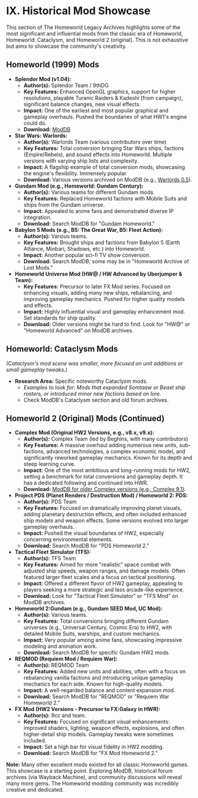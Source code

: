 # IX. Historical Mod Showcase

This section of The Homeworld Legacy Archives highlights some of the most significant and influential mods from the classic era of Homeworld, Homeworld: Cataclysm, and Homeworld 2 (original). This is not exhaustive but aims to showcase the community's creativity.

## Homeworld (1999) Mods

*   **Splendor Mod (v1.04):**
    *   **Author(s):** Splendor Team / 9thDG
    *   **Key Features:** Enhanced OpenGL graphics, support for higher resolutions, playable Turanic Raiders & Kadeshi (from campaign), significant balance changes, new visual effects.
    *   **Impact:** One of the earliest and most popular graphical and gameplay overhauls. Pushed the boundaries of what HW1's engine could do.
    *   **Download:** [ModDB](https://www.moddb.com/mods/homeworld-splendor-mod)
*   **Star Wars: Warlords:**
    *   **Author(s):** Warlords Team (various contributors over time)
    *   **Key Features:** Total conversion bringing Star Wars ships, factions (Empire/Rebels), and sound effects into Homeworld. Multiple versions with varying ship lists and complexity.
    *   **Impact:** A flagship example of total conversion mods, showcasing the engine's flexibility. Immensely popular.
    *   **Download:** Various versions archived on ModDB (e.g., [Warlords 0.5](https://www.moddb.com/mods/star-wars-warlords)).
*   **Gundam Mod (e.g., Homeworld: Gundam Century):**
    *   **Author(s):** Various teams for different Gundam mods.
    *   **Key Features:** Replaced Homeworld factions with Mobile Suits and ships from the Gundam universe.
    *   **Impact:** Appealed to anime fans and demonstrated diverse IP integration.
    *   **Download:** Search ModDB for "Gundam Homeworld."
*   **Babylon 5 Mods (e.g., B5: The Great War, B5: Fleet Action):**
    *   **Author(s):** Various teams.
    *   **Key Features:** Brought ships and factions from Babylon 5 (Earth Alliance, Minbari, Shadows, etc.) into Homeworld.
    *   **Impact:** Another popular sci-fi TV show conversion.
    *   **Download:** Search ModDB; some may be in "Homeworld Archive of Lost Mods."
*   **Homeworld Universe Mod (HW@ / HW Advanced by Uberjumper & Team):**
    *   **Key Features:** Precursor to later FX Mod series. Focused on enhancing visuals, adding many new ships, rebalancing, and improving gameplay mechanics. Pushed for higher quality models and effects.
    *   **Impact:** Highly influential visual and gameplay enhancement mod. Set standards for ship quality.
    *   **Download:** Older versions might be hard to find. Look for "HW@" or "Homeworld Advanced" on ModDB archives.

## Homeworld: Cataclysm Mods

*(Cataclysm's mod scene was smaller, more focused on unit additions or small gameplay tweaks.)*

*   **Research Area:** Specific noteworthy Cataclysm mods.
    *   *Examples to look for: Mods that expanded Somtaaw or Beast ship rosters, or introduced minor new factions based on lore.*
    *   Check ModDB's Cataclysm section and old forum archives.
  
  
## Homeworld 2 (Original) Mods (Continued)

*   **Complex Mod (Original HW2 Versions, e.g., v8.x, v9.x):**
    *   **Author(s):** Complex Team (led by Beghins, with many contributors)
    *   **Key Features:** A massive overhaul adding numerous new units, sub-factions, advanced technologies, a complex economic model, and significantly reworked gameplay mechanics. Known for its depth and steep learning curve.
    *   **Impact:** One of the most ambitious and long-running mods for HW2, setting a benchmark for total conversions and gameplay depth. It has a dedicated following and continued into HWR.
    *   **Download:** [ModDB for older Complex versions (e.g., Complex 9.1)](https://www.moddb.com/mods/homeworld2complex).
*   **Project PDS (Planet Renders / Destruction Mod) / Homeworld 2: PDS:**
    *   **Author(s):** PDS Team
    *   **Key Features:** Focused on dramatically improving planet visuals, adding planetary destruction effects, and often included enhanced ship models and weapon effects. Some versions evolved into larger gameplay overhauls.
    *   **Impact:** Pushed the visual boundaries of HW2, especially concerning environmental elements.
    *   **Download:** Search ModDB for "PDS Homeworld 2."
*   **Tactical Fleet Simulator (TFS):**
    *   **Author(s):** TFS Team
    *   **Key Features:** Aimed for more "realistic" space combat with adjusted ship speeds, weapon ranges, and damage models. Often featured larger fleet scales and a focus on tactical positioning.
    *   **Impact:** Offered a different flavor of HW2 gameplay, appealing to players seeking a more strategic and less arcade-like experience.
    *   **Download:** Look for "Tactical Fleet Simulator" or "TFS Mod" on ModDB archives.
*   **Homeworld 2:Gundam (e.g., Gundam SEED Mod, UC Mod):**
    *   **Author(s):** Various teams.
    *   **Key Features:** Total conversions bringing different Gundam universes (e.g., Universal Century, Cosmic Era) to HW2, with detailed Mobile Suits, warships, and custom mechanics.
    *   **Impact:** Very popular among anime fans, showcasing impressive modeling and animation work.
    *   **Download:** Search ModDB for specific Gundam HW2 mods.
*   **REQMOD (Requiem Mod / Requiem War):**
    *   **Author(s):** REQMOD Team
    *   **Key Features:** Added new units and abilities, often with a focus on rebalancing vanilla factions and introducing unique gameplay mechanics for each side. Known for high-quality models.
    *   **Impact:** A well-regarded balance and content expansion mod.
    *   **Download:** Search ModDB for "REQMOD" or "Requiem War Homeworld 2."
*   **FX Mod (HW2 Versions - Precursor to FX:Galaxy in HWR):**
    *   **Author(s):** 9cc and team.
    *   **Key Features:** Focused on significant visual enhancements: improved shaders, lighting, weapon effects, explosions, and often higher-detail ship models. Gameplay tweaks were sometimes included.
    *   **Impact:** Set a high bar for visual fidelity in HW2 modding.
    *   **Download:** Search ModDB for "FX Mod Homeworld 2."

**Note:** Many other excellent mods existed for all classic Homeworld games. This showcase is a starting point. Exploring ModDB, historical forum archives (via Wayback Machine), and community discussions will reveal many more gems. The Homeworld modding community was incredibly creative and dedicated.